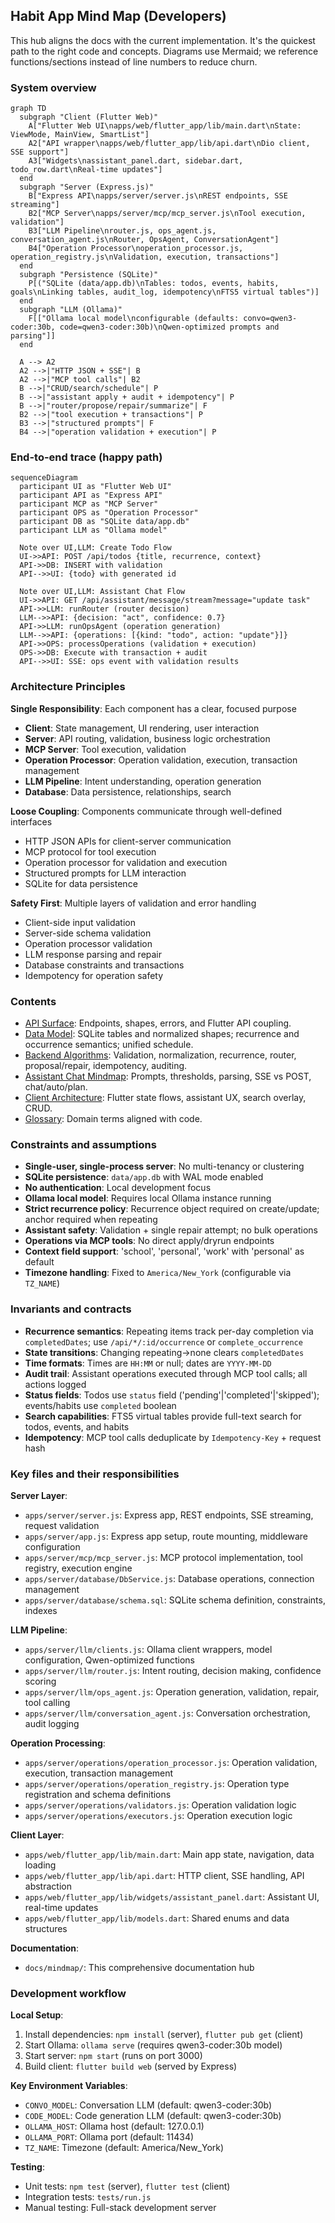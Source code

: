 ## Habit App Mind Map (Developers)

This hub aligns the docs with the current implementation. It's the quickest path to the right code and concepts. Diagrams use Mermaid; we reference functions/sections instead of line numbers to reduce churn.

### System overview

```mermaid
graph TD
  subgraph "Client (Flutter Web)"
    A["Flutter Web UI\napps/web/flutter_app/lib/main.dart\nState: ViewMode, MainView, SmartList"]
    A2["API wrapper\napps/web/flutter_app/lib/api.dart\nDio client, SSE support"]
    A3["Widgets\nassistant_panel.dart, sidebar.dart, todo_row.dart\nReal-time updates"]
  end
  subgraph "Server (Express.js)"
    B["Express API\napps/server/server.js\nREST endpoints, SSE streaming"]
    B2["MCP Server\napps/server/mcp/mcp_server.js\nTool execution, validation"]
    B3["LLM Pipeline\nrouter.js, ops_agent.js, conversation_agent.js\nRouter, OpsAgent, ConversationAgent"]
    B4["Operation Processor\noperation_processor.js, operation_registry.js\nValidation, execution, transactions"]
  end
  subgraph "Persistence (SQLite)"
    P[("SQLite (data/app.db)\nTables: todos, events, habits, goals\nLinking tables, audit_log, idempotency\nFTS5 virtual tables")]
  end
  subgraph "LLM (Ollama)"
    F[["Ollama local model\nconfigurable (defaults: convo=qwen3-coder:30b, code=qwen3-coder:30b)\nQwen-optimized prompts and parsing"]]
  end

  A --> A2
  A2 -->|"HTTP JSON + SSE"| B
  A2 -->|"MCP tool calls"| B2
  B -->|"CRUD/search/schedule"| P
  B -->|"assistant apply + audit + idempotency"| P
  B -->|"router/propose/repair/summarize"| F
  B2 -->|"tool execution + transactions"| P
  B3 -->|"structured prompts"| F
  B4 -->|"operation validation + execution"| P
```

### End-to-end trace (happy path)

```mermaid
sequenceDiagram
  participant UI as "Flutter Web UI"
  participant API as "Express API"
  participant MCP as "MCP Server"
  participant OPS as "Operation Processor"
  participant DB as "SQLite data/app.db"
  participant LLM as "Ollama model"

  Note over UI,LLM: Create Todo Flow
  UI->>API: POST /api/todos {title, recurrence, context}
  API->>DB: INSERT with validation
  API-->>UI: {todo} with generated id

  Note over UI,LLM: Assistant Chat Flow
  UI->>API: GET /api/assistant/message/stream?message="update task"
  API->>LLM: runRouter (router decision)
  LLM-->>API: {decision: "act", confidence: 0.7}
  API->>LLM: runOpsAgent (operation generation)
  LLM-->>API: {operations: [{kind: "todo", action: "update"}]}
  API->>OPS: processOperations (validation + execution)
  OPS->>DB: Execute with transaction + audit
  API-->>UI: SSE: ops event with validation results
```

### Architecture Principles

**Single Responsibility**: Each component has a clear, focused purpose
- **Client**: State management, UI rendering, user interaction
- **Server**: API routing, validation, business logic orchestration
- **MCP Server**: Tool execution, validation
- **Operation Processor**: Operation validation, execution, transaction management
- **LLM Pipeline**: Intent understanding, operation generation
- **Database**: Data persistence, relationships, search

**Loose Coupling**: Components communicate through well-defined interfaces
- HTTP JSON APIs for client-server communication
- MCP protocol for tool execution
- Operation processor for validation and execution
- Structured prompts for LLM interaction
- SQLite for data persistence

**Safety First**: Multiple layers of validation and error handling
- Client-side input validation
- Server-side schema validation
- Operation processor validation
- LLM response parsing and repair
- Database constraints and transactions
- Idempotency for operation safety

### Contents
- [API Surface](./api_surface.md): Endpoints, shapes, errors, and Flutter API coupling.
- [Data Model](./data_model.md): SQLite tables and normalized shapes; recurrence and occurrence semantics; unified schedule.
- [Backend Algorithms](./backend_algorithms.md): Validation, normalization, recurrence, router, proposal/repair, idempotency, auditing.
- [Assistant Chat Mindmap](./assistant_chat_mindmap.md): Prompts, thresholds, parsing, SSE vs POST, chat/auto/plan.
- [Client Architecture](./client_architecture.md): Flutter state flows, assistant UX, search overlay, CRUD.
- [Glossary](./glossary.md): Domain terms aligned with code.

### Constraints and assumptions
- **Single-user, single-process server**: No multi-tenancy or clustering
- **SQLite persistence**: `data/app.db` with WAL mode enabled
- **No authentication**: Local development focus
- **Ollama local model**: Requires local Ollama instance running
- **Strict recurrence policy**: Recurrence object required on create/update; anchor required when repeating
- **Assistant safety**: Validation + single repair attempt; no bulk operations
- **Operations via MCP tools**: No direct apply/dryrun endpoints
- **Context field support**: 'school', 'personal', 'work' with 'personal' as default
- **Timezone handling**: Fixed to `America/New_York` (configurable via `TZ_NAME`)

### Invariants and contracts
- **Recurrence semantics**: Repeating items track per-day completion via `completedDates`; use `/api/*/:id/occurrence` or `complete_occurrence`
- **State transitions**: Changing repeating→none clears `completedDates`
- **Time formats**: Times are `HH:MM` or null; dates are `YYYY-MM-DD`
- **Audit trail**: Assistant operations executed through MCP tool calls; all actions logged
- **Status fields**: Todos use `status` field ('pending'|'completed'|'skipped'); events/habits use `completed` boolean
- **Search capabilities**: FTS5 virtual tables provide full-text search for todos, events, and habits
- **Idempotency**: MCP tool calls deduplicate by `Idempotency-Key` + request hash

### Key files and their responsibilities

**Server Layer**:
- `apps/server/server.js`: Express app, REST endpoints, SSE streaming, request validation
- `apps/server/app.js`: Express app setup, route mounting, middleware configuration
- `apps/server/mcp/mcp_server.js`: MCP protocol implementation, tool registry, execution engine
- `apps/server/database/DbService.js`: Database operations, connection management
- `apps/server/database/schema.sql`: SQLite schema definition, constraints, indexes

**LLM Pipeline**:
- `apps/server/llm/clients.js`: Ollama client wrappers, model configuration, Qwen-optimized functions
- `apps/server/llm/router.js`: Intent routing, decision making, confidence scoring
- `apps/server/llm/ops_agent.js`: Operation generation, validation, repair, tool calling
- `apps/server/llm/conversation_agent.js`: Conversation orchestration, audit logging

**Operation Processing**:
- `apps/server/operations/operation_processor.js`: Operation validation, execution, transaction management
- `apps/server/operations/operation_registry.js`: Operation type registration and schema definitions
- `apps/server/operations/validators.js`: Operation validation logic
- `apps/server/operations/executors.js`: Operation execution logic

**Client Layer**:
- `apps/web/flutter_app/lib/main.dart`: Main app state, navigation, data loading
- `apps/web/flutter_app/lib/api.dart`: HTTP client, SSE handling, API abstraction
- `apps/web/flutter_app/lib/widgets/assistant_panel.dart`: Assistant UI, real-time updates
- `apps/web/flutter_app/lib/models.dart`: Shared enums and data structures

**Documentation**:
- `docs/mindmap/`: This comprehensive documentation hub

### Development workflow

**Local Setup**:
1. Install dependencies: `npm install` (server), `flutter pub get` (client)
2. Start Ollama: `ollama serve` (requires qwen3-coder:30b model)
3. Start server: `npm start` (runs on port 3000)
4. Build client: `flutter build web` (served by Express)

**Key Environment Variables**:
- `CONVO_MODEL`: Conversation LLM (default: qwen3-coder:30b)
- `CODE_MODEL`: Code generation LLM (default: qwen3-coder:30b)
- `OLLAMA_HOST`: Ollama host (default: 127.0.0.1)
- `OLLAMA_PORT`: Ollama port (default: 11434)
- `TZ_NAME`: Timezone (default: America/New_York)

**Testing**:
- Unit tests: `npm test` (server), `flutter test` (client)
- Integration tests: `tests/run.js`
- Manual testing: Full-stack development server



